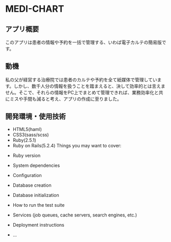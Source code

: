 # MEDI-CHART

## アプリ概要
このアプリは患者の情報や予約を一括で管理する、いわば電子カルテの簡易版です。

## 動機
私の父が経営する治療院では患者のカルテや予約を全て紙媒体で管理しています。しかし、数千人分の情報を扱うことを踏まえると、決して効率的とは言えません。そこで、それらの情報をPC上でまとめて管理できれば、業務効率化と共にミスや手間も減ると考え、アプリの作成に至りました。

## 開発環境・使用技術
- HTML5(haml)
- CSS3(sass/scss)
- Ruby(2.5.1)
- Ruby on Rails(5.2.4)
  Things you may want to cover:

* Ruby version

* System dependencies

* Configuration

* Database creation

* Database initialization

* How to run the test suite

* Services (job queues, cache servers, search engines, etc.)

* Deployment instructions

* ...
